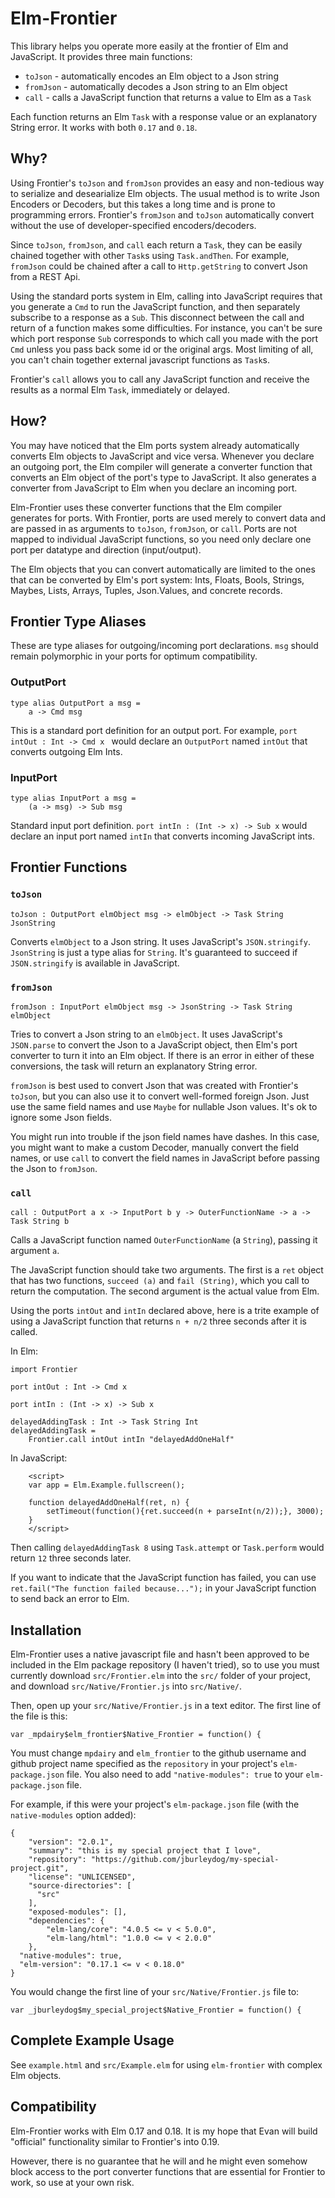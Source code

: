 # Elm-Frontier

This library helps you operate more easily at the frontier of Elm
and JavaScript. It provides three main functions:

* `toJson` - automatically encodes an Elm object to a Json string
* `fromJson` - automatically decodes a Json string to an Elm object
* `call` - calls a JavaScript function that returns a value to Elm as
a `Task`

Each function returns an Elm `Task` with a response value or an explanatory
String error. It works with both `0.17` and `0.18`.

## Why?

Using Frontier's `toJson` and `fromJson` provides an easy and non-tedious way to
serialize and desearialize Elm objects. The usual method is to write Json
Encoders or Decoders, but this takes a long time and is prone to
programming errors. Frontier's `fromJson` and `toJson` automatically convert
without the use of developer-specified encoders/decoders.

Since `toJson`, `fromJson`, and `call` each return a `Task`, they can
be easily chained together with other `Task`s using `Task.andThen`. For example,
`fromJson` could be chained after a call to `Http.getString`
to convert Json from a REST Api.

Using the standard ports system in Elm, calling into JavaScript
requires that you generate a `Cmd` to run the JavaScript
function, and then separately subscribe to a response as a `Sub`. This
disconnect between the call and return of a function makes some
difficulties. For instance, you can't be sure which port response `Sub`
corresponds to which call you made with the port `Cmd` unless you pass back
some id or the original args. Most limiting of all, you can't chain
together external javascript functions as `Task`s.

Frontier's `call` allows you to call any JavaScript function and
receive the results as a normal Elm `Task`, immediately or delayed.

## How?

You may have noticed that the Elm ports system already automatically
converts Elm objects to JavaScript and vice versa. Whenever you declare
an outgoing port, the Elm compiler will generate a converter function
that converts an Elm object of the port's type to JavaScript. It also
generates a converter from JavaScript to Elm when you declare an incoming port.

Elm-Frontier uses these converter functions that the Elm compiler
generates for ports. With Frontier, ports are used merely to convert
data and are passed in as arguments to `toJson`, `fromJson`, or
`call`. Ports are not mapped to individual JavaScript functions, so
you need only declare one port per datatype and direction
(input/output).

The Elm objects that you can convert automatically are limited to the
ones that can be converted by Elm's port system: Ints, Floats, Bools,
Strings, Maybes, Lists, Arrays, Tuples, Json.Values, and concrete records.

## Frontier Type Aliases

These are type aliases for outgoing/incoming port declarations. `msg`
should remain polymorphic in your ports for optimum compatibility.

### OutputPort
```
type alias OutputPort a msg =
    a -> Cmd msg
```
This is a standard port definition for an output port. For example, `port intOut : Int -> Cmd x
` would declare an `OutputPort` named `intOut` that converts outgoing
Elm Ints.

### InputPort
```
type alias InputPort a msg =
    (a -> msg) -> Sub msg
```
Standard input port definition. `port intIn : (Int -> x) -> Sub x`
would declare an input port named `intIn` that converts incoming
JavaScript ints.

## Frontier Functions

### `toJson`

```
toJson : OutputPort elmObject msg -> elmObject -> Task String JsonString
```

Converts `elmObject` to a Json string. It uses JavaScript's `JSON.stringify`.
`JsonString` is just a type alias for `String`. It's guaranteed to
succeed if `JSON.stringify` is available in JavaScript.


### `fromJson`

```
fromJson : InputPort elmObject msg -> JsonString -> Task String elmObject
```

Tries to convert a Json string to an `elmObject`. It uses JavaScript's
`JSON.parse` to convert the Json to a JavaScript object, then Elm's
port converter to turn it into an Elm object. If there is an error in
either of these conversions, the task will return an explanatory
String error.

`fromJson` is best used to convert Json that was created with
Frontier's `toJson`, but you can also use it to convert well-formed
foreign Json. Just use the same field names and use `Maybe` for
nullable Json values. It's ok to ignore some Json fields.

You might run into trouble if the json field names have dashes. In
this case, you might want to make a custom Decoder, manually convert
the field names, or use `call` to convert the field names in
JavaScript before passing the Json to `fromJson`.

### `call`

```
call : OutputPort a x -> InputPort b y -> OuterFunctionName -> a -> Task String b
```

Calls a JavaScript function named `OuterFunctionName` (a
`String`), passing it argument `a`.

The JavaScript function should take two arguments. The first is a
`ret` object that has two functions, `succeed (a)` and `fail
(String)`, which you call to return the computation. The second
argument is the actual value from Elm.

Using the ports `intOut` and `intIn` declared above, here is a trite
example of using a JavaScript function that returns `n + n/2` three
seconds after it is called.

In Elm:

```
import Frontier

port intOut : Int -> Cmd x

port intIn : (Int -> x) -> Sub x

delayedAddingTask : Int -> Task String Int
delayedAddingTask =
    Frontier.call intOut intIn "delayedAddOneHalf"
```

In JavaScript:
```
    <script>
    var app = Elm.Example.fullscreen();

    function delayedAddOneHalf(ret, n) {
        setTimeout(function(){ret.succeed(n + parseInt(n/2));}, 3000);
    }
    </script>
```

Then calling `delayedAddingTask 8` using `Task.attempt` or
`Task.perform` would return `12` three seconds later.

If you want to indicate that the JavaScript function has failed, you can use
`ret.fail("The function failed because...");` in your JavaScript
function to send back an error to Elm.

## Installation

Elm-Frontier uses a native javascript file and hasn't been approved to
be included in the Elm package repository (I haven't tried),
so to use you must currently download `src/Frontier.elm` into the
`src/` folder of your project, and download `src/Native/Frontier.js` into
`src/Native/`.

Then, open up your `src/Native/Frontier.js` in a text editor. The
first line of the file is this:

```
var _mpdairy$elm_frontier$Native_Frontier = function() {
```

You must change `mpdairy` and `elm_frontier` to the github username
and github project name specified as the `repository` in your
project's `elm-package.json` file. You also need to add
`"native-modules": true` to your `elm-package.json` file.

For example, if this were your project's `elm-package.json` file (with the
`native-modules` option added):

```
{
    "version": "2.0.1",
    "summary": "this is my special project that I love",
    "repository": "https://github.com/jburleydog/my-special-project.git",
    "license": "UNLICENSED",
    "source-directories": [
      "src"
    ],
    "exposed-modules": [],
    "dependencies": {
        "elm-lang/core": "4.0.5 <= v < 5.0.0",
        "elm-lang/html": "1.0.0 <= v < 2.0.0"
    },
  "native-modules": true,
  "elm-version": "0.17.1 <= v < 0.18.0"
}
```

You would change the first line of your `src/Native/Frontier.js` file
to:

```
var _jburleydog$my_special_project$Native_Frontier = function() {
```

## Complete Example Usage

See `example.html` and `src/Example.elm` for using `elm-frontier` with
complex Elm objects.

## Compatibility

Elm-Frontier works with Elm 0.17 and 0.18. It is my hope that Evan
will build "official" functionality similar to Frontier's into 0.19.

However, there is no guarantee that he will and he might even somehow
block access to the port converter functions that are essential for
Frontier to work, so use at your own risk.
